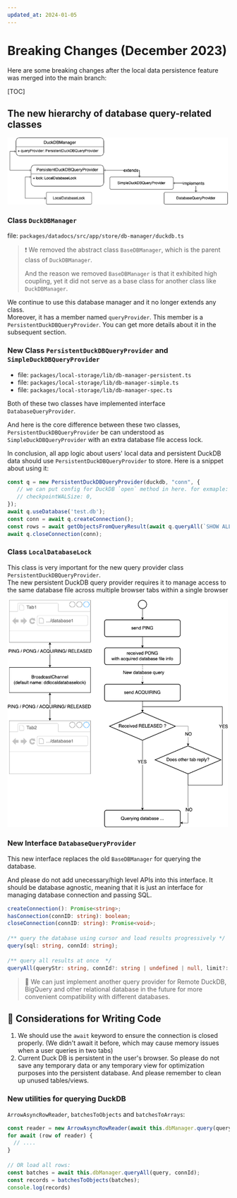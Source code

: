 ```yaml
---
updated_at: 2024-01-05
---
```

# Breaking Changes (December 2023)

Here are some breaking changes after the local data persistence feature was merged into the main branch:

[TOC]

## The new hierarchy of database query-related classes

<img src="./images/hierarchy-database-classes.drawio.png" alt="" title="" style="max-width:500px" />

### Class `DuckDBManager`

file: `packages/datadocs/src/app/store/db-manager/duckdb.ts`

> ❗️ We removed the abstract class `BaseDBManager`, which is the parent class of `DuckDBManager`.
>
> And the reason we removed `BaseDBManager` is that it exhibited high coupling, yet it did not serve as a base class for another class like `DuckDBManager`.

We continue to use this database manager and it no longer extends any class.   
Moreover, it has a member named `queryProvider`. This member is a `PersistentDuckDBQueryProvider`. You can get more details about it in the subsequent section.

### New Class `PersistentDuckDBQueryProvider` and `SimpleDuckDBQueryProvider`

- file: `packages/local-storage/lib/db-manager-persistent.ts`
- file: `packages/local-storage/lib/db-manager-simple.ts`
- file: `packages/local-storage/lib/db-manager-spec.ts`

Both of these two classes have implemented interface `DatabaseQueryProvider`.

And here is the core difference between these two classes, `PersistentDuckDBQueryProvider` be can understood as `SimpleDuckDBQueryProvider` with an extra database file access lock.

In conclusion, all app logic about users' local data and persistent DuckDB data should use `PersistentDuckDBQueryProvider` to store. Here is a snippet about using it:

``` typescript
const q = new PersistentDuckDBQueryProvider(duckdb, "conn", {
   // we can put config for DuckDB `open` method in here. for exmaple:
   // checkpointWALSize: 0,
});
await q.useDatabase('test.db');
const conn = await q.createConnection();
const rows = await getObjectsFromQueryResult(await q.queryAll(`SHOW ALL TABLES`));
await q.closeConnection(conn);
```

### Class `LocalDatabaseLock`

This class is very important for the new query provider class `PersistentDuckDBQueryProvider`.   
The new persistent DuckDB query provider requires it to manage access to the same database file across multiple browser tabs within a single browser

<img src="images/local-database-lock.png" alt="" title="" style="max-width:500px" />


### New Interface `DatabaseQueryProvider`

This new interface replaces the old `BaseDBManager` for querying the database.

And please do not add unecessary/high level APIs into this interface. It should be database agnostic, meaning that it is just an interface for managing database connection and passing SQL.

``` typescript
createConnection(): Promise<string>;
hasConnection(connID: string): boolean;
closeConnection(connID: string): Promise<void>;

/** query the database using cursor and load results progressively */
query(sql: string, connId: string);

/** query all results at once  */
queryAll(queryStr: string, connId?: string | undefined | null, limit?: number)
```

> 📝 We can just implement another query provider for Remote DuckDB, BigQuery and other relational database in the future for more convenient compatibility with different databases.

## 🔔 Considerations for Writing Code

1. We should use the `await` keyword to ensure the connection is closed properly. (We didn't await it before, which may cause memory issues when a user queries in two tabs)
2. Current Duck DB is persistent in the user's browser. So please do not save any temporary data or any temporary view for optimization purposes into the persistent database. And please remember to clean up unused tables/views.

### New utilities for querying DuckDB

`ArrowAsyncRowReader`, `batchesToObjects` and `batchesToArrays`:

``` typescript
const reader = new ArrowAsyncRowReader(await this.dbManager.query(query, connId));
for await (row of reader) {
  // ....
}

// OR load all rows:
const batches = await this.dbManager.queryAll(query, connId);
const records = batchesToObjects(batches);
console.log(records)
```
